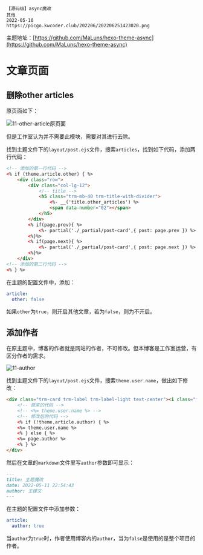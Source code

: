 ```text
【源码级】async魔改
其他
2022-05-10
https://picgo.kwcoder.club/202206/202206251423020.png
```



主题地址：[https://github.com/MaLuns/hexo-theme-async](https://github.com/MaLuns/hexo-theme-async)



# 文章页面

## 删除other articles

原页面如下：



![11-other-article原页面](https://picgo.kwcoder.club/202206/202206251423619.png)

但是工作室认为并不需要此模块，需要对其进行去除。

找到主题文件下的`layout/post.ejs`文件，搜索`articles`，找到如下代码，添加两行代码：

```html
<!-- 添加的第一行代码 -->
<% if (theme.article.other) { %>
    <div class="row">
        <div class="col-lg-12">
            <!-- title -->
            <h5 class="trm-mb-40 trm-title-with-divider">
                <%- __('title.other_articles') %>
                <span data-number="02"></span>
            </h5>
        </div>
        <% if(page.prev){ %>
            <%- partial('./_partial/post-card',{ post: page.prev }) %>
        <%}%>
        <% if(page.next){ %>
            <%- partial('./_partial/post-card',{ post: page.next }) %>
        <%}%>
    </div>
<!-- 添加的第二行代码 -->
<% } %>
```

在主题的配置文件中，添加：

```yaml
article:
  other: false
```

如果`other`为`true`，则开启其他文章，若为`false`，则为不开启。

## 添加作者

在原主题中，博客的作者就是网站的作者，不可修改。但本博客是工作室运营，有区分作者的需求。



![11-author](https://picgo.kwcoder.club/202206/202206251423696.png)

找到主题文件下的`layout/post.ejs`文件，搜索`theme.user.name`，做出如下修改：

```html
<div class="trm-card trm-label trm-label-light text-center"><i class="far fa-user trm-icon"></i><br>
    <!-- 原来的代码 -->
    <!-- <%= theme.user.name %> -->
    <!-- 修改后的代码 -->
    <% if (!theme.article.author) { %>
    <%= theme.user.name %>
    <% } else { %>
    <%= page.author %>
    <% } %>
</div>
```

然后在文章的`markdown`文件里写`author`参数即可显示：

```markdown
---
title: 主题魔改
date: 2022-05-11 22:54:43
author: 王建文
---
```

在主题的配置文件中添加参数：

```yaml
article:
  author: true
```

当`author`为`true`时，作者使用博客内的`author`，当为`false`是使用的是整个项目的作者。